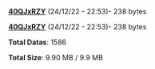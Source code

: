 [**40QJxRZY**](/data/40QJxRZY.txt) (24/12/22 - 22:53)- 238 bytes

[**40QJxRZY**](/data/40QJxRZY.txt) (24/12/22 - 22:53)- 238 bytes

**Total Datas**: 1586

**Total Size**: 9.90 MB / 9.9 MB